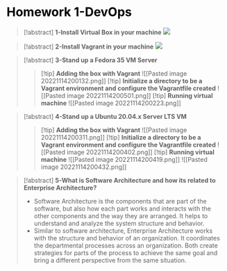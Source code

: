<h1 style="color:black">Homework 1-DevOps</h1>


> [!abstract] **1-Install Virtual Box in your machine**
> **![](https://lh6.googleusercontent.com/fPMxaLc_FBxYu0Jqck-Z7CmSAn3t0AI_UiLYSLo9YFrVQaqpTlwDPhX3JaarEBQQhqFHp3eZwEWBfaqojZi3qEfz9dZ5jZxt6-IzzOPSUTlEzflJV4MxKAH-Xv_aGG_4jTc8U1vtj_6cvhYwmhLtg0R1R7QbwKXl4fr9H-2850FoDeUJH8gmrgYaZcb4zw)**

> [!abstract] **2-Install Vagrant in your machine**
> **![](https://lh6.googleusercontent.com/gVL8OF1e7hlIYvuvcKYsZB7UNtqSeuVKEFVtaDMXFyxxTNbchztdYPU3GxfiRWI_sxHgW4Q6BNEkkXK40qW_QUQ5oXglnSWxHs1mydkzqgzUXawny1eMwP6OnsUkDc-UoO5SpSWxGWmqXgZlWJAFBntymzvxLMuLl931093gTBCkdmI_ObOHoB9j17VTjw)**

> [!abstract] **3-Stand up a Fedora 35 VM Server**
> > [!tip] **Adding the box with Vagrant**
> > ![[Pasted image 20221114200132.png]]
> > [!tip] **Initialize a directory to be a Vagrant environment and configure the Vagrantfile created**
> > ![[Pasted image 20221114200501.png]]
> > [!tip] **Running virtual machine**
> > ![[Pasted image 20221114200223.png]]
> 

> [!abstract] **4-Stand up a Ubuntu 20.04.x Server LTS VM**
> > [!tip] **Adding the box with Vagrant**
> > ![[Pasted image 20221114200311.png]]
> > [!tip] **Initialize a directory to be a Vagrant environment and configure the Vagrantfile created**
> > ![[Pasted image 20221114200402.png]]
> > [!tip] **Running virtual machine**
> > ![[Pasted image 20221114200419.png]]
> > ![[Pasted image 20221114200432.png]]

> [!abstract] **5-What is Software Architecture and how its related to Enterprise Architecture?**
> <ul> 
> <li>Software Architecture is the components that are part of the software, but also how each part works and interacts with the other components and the way they are arranged. It helps to understand and analyze the system structure and behavior.</li>
> <li>Similar to software architecture, Enterprise Architecture works with the structure and behavior of an organization. It coordinates the departmental processes across an organization. Both create strategies for parts of the process to achieve the same goal and bring a different perspective from the same situation.</li>
> </ul>
> 

